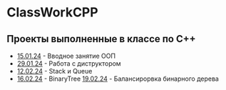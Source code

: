 # ClassWorkCPP
## Проекты выполненные в классе по C++
- [15.01.24](15.01.24) - Вводное занятие  ООП
- [29.01.24](29.01.24) - Работа с диструктором
- [12.02.24](12.02.24) - Stack и Queue
- [16.02.24](16.02.24) - BinaryTree
  [19.02.24](19.02.24) - Балансирорвка бинарного дерева
